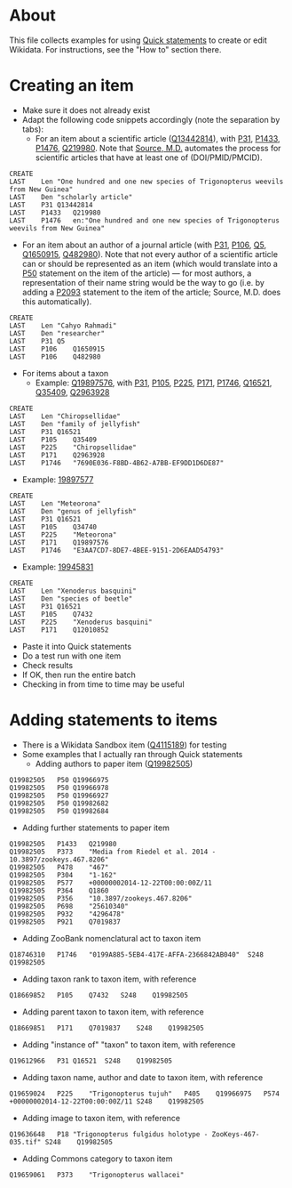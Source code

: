 # About
This file collects examples for using [Quick statements](http://tools.wmflabs.org/wikidata-todo/quick_statements.php) to create or edit Wikidata. For instructions, see the "How to" section there.

# Creating an item
* Make sure it does not already exist
* Adapt the following code snippets accordingly (note the separation by tabs):
   * For an item about a scientific article ([Q13442814](https://www.wikidata.org/wiki/Q13442814)), with [P31](https://www.wikidata.org/wiki/Property:P31), [P1433](https://www.wikidata.org/wiki/Property:P1433), [P1476](https://www.wikidata.org/wiki/Property:P1476), [Q219980](https://www.wikidata.org/wiki/Q219980). Note that [Source, M.D.](https://tools.wmflabs.org/sourcemd/?) automates the process for scientific articles that have at least one of (DOI/PMID/PMCID).
```
CREATE
LAST	Len	"One hundred and one new species of Trigonopterus weevils from New Guinea"
LAST	Den	"scholarly article"
LAST	P31	Q13442814
LAST	P1433	Q219980
LAST	P1476	en:"One hundred and one new species of Trigonopterus weevils from New Guinea"
```
   * For an item about an author of a journal article (with [P31](https://www.wikidata.org/wiki/Property:P31), [P106](https://www.wikidata.org/wiki/Property:P106), [Q5](https://www.wikidata.org/wiki/Q5), [Q1650915](https://www.wikidata.org/wiki/Q1650915), [Q482980](https://www.wikidata.org/wiki/Q482980)). Note that not every author of a scientific article can or should be represented as an item (which would translate into a [P50](https://www.wikidata.org/wiki/Property:P50) statement on the item of the article) &mdash; for most authors, a representation of their name string would be the way to go (i.e. by adding a [P2093](https://www.wikidata.org/wiki/Property:P2093) statement to the item of the article; Source, M.D. does this automatically).
```
CREATE
LAST	Len	"Cahyo Rahmadi"
LAST	Den	"researcher"
LAST	P31	Q5
LAST	P106	Q1650915
LAST	P106	Q482980
```
   * For items about a taxon
     * Example: [Q19897576](https://www.wikidata.org/wiki/Q19897576), with [P31](https://www.wikidata.org/wiki/Property:P31), [P105](https://www.wikidata.org/wiki/Property:P105), [P225](https://www.wikidata.org/wiki/Property:P225), [P171](https://www.wikidata.org/wiki/Property:P171), [P1746](https://www.wikidata.org/wiki/Property:P1746), [Q16521](https://www.wikidata.org/wiki/Q16521), [Q35409](https://www.wikidata.org/wiki/Q35409), [Q2963928](https://www.wikidata.org/wiki/Q2963928)
```
CREATE
LAST	Len	"Chiropsellidae"
LAST	Den	"family of jellyfish"
LAST	P31	Q16521
LAST	P105	Q35409
LAST	P225	"Chiropsellidae"
LAST	P171	Q2963928
LAST	P1746	"7690E036-F8BD-4B62-A7BB-EF9DD1D6DE87"
```

   * Example: [19897577](https://www.wikidata.org/wiki/19897577)
```
CREATE
LAST	Len	"Meteorona"
LAST	Den	"genus of jellyfish"
LAST	P31	Q16521
LAST	P105	Q34740
LAST	P225	"Meteorona"
LAST	P171	Q19897576
LAST	P1746	"E3AA7CD7-8DE7-4BEE-9151-2D6EAAD54793"
```

   * Example: [19945831](https://www.wikidata.org/wiki/19945831)
```
CREATE
LAST	Len	"Xenoderus basquini"
LAST	Den	"species of beetle"
LAST	P31	Q16521
LAST	P105	Q7432
LAST	P225	"Xenoderus basquini"
LAST	P171	Q12010852
```

* Paste it into Quick statements
* Do a test run with one item
* Check results
* If OK, then run the entire batch
* Checking in from time to time may be useful

# Adding statements to items
* There is a Wikidata Sandbox item ([Q4115189](https://www.wikidata.org/wiki/Q4115189)) for testing
* Some examples that I actually ran through Quick statements
   * Adding authors to paper item ([Q19982505](https://www.wikidata.org/wiki/Q19982505))
```
Q19982505	P50	Q19966975
Q19982505	P50	Q19966978
Q19982505	P50	Q19966927
Q19982505	P50	Q19982682
Q19982505	P50	Q19982684
```
   * Adding further statements to paper item
```
Q19982505	P1433	Q219980
Q19982505	P373	"Media from Riedel et al. 2014 - 10.3897/zookeys.467.8206"
Q19982505	P478	"467"
Q19982505	P304	"1-162"
Q19982505	P577	+00000002014-12-22T00:00:00Z/11
Q19982505	P364	Q1860
Q19982505	P356	"10.3897/zookeys.467.8206"
Q19982505	P698	"25610340"
Q19982505	P932	"4296478"
Q19982505	P921	Q7019837
```
   * Adding ZooBank nomenclatural act to taxon item
```
Q18746310	P1746	"0199A885-5EB4-417E-AFFA-2366842AB040"	S248	Q19982505
```
   * Adding taxon rank to taxon item, with reference
```
Q18669852	P105	Q7432	S248	Q19982505
```
   * Adding parent taxon to taxon item, with reference
```
Q18669851	P171	Q7019837	S248	Q19982505
```
   * Adding "instance of" "taxon" to taxon item, with reference
```
Q19612966	P31	Q16521	S248	Q19982505
```
   * Adding taxon name, author and date to taxon item, with reference
```
Q19659024	P225	"Trigonopterus tujuh"	P405	Q19966975	P574	+00000002014-12-22T00:00:00Z/11	S248	Q19982505
```
   * Adding image to taxon item, with reference
```
Q19636648	P18	"Trigonopterus fulgidus holotype - ZooKeys-467-035.tif"	S248	Q19982505
```
   * Adding Commons category to taxon item
```
Q19659061	P373	"Trigonopterus wallacei"
```
